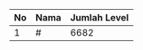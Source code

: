 | No | Nama            | Jumlah Level |
|----|-----------------|--------------|
| 1  | #    |    6682        |
